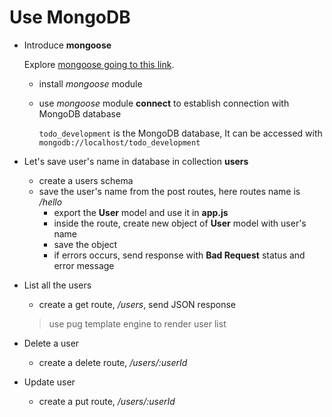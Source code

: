 # Use MongoDB

* Introduce **mongoose**

  Explore [mongoose going to this link](http://mongoosejs.com/docs).
  
  * install *mongoose* module
  * use *mongoose* module **connect** to establish connection with MongoDB database
    
    `todo_development` is the MongoDB database, It can be accessed with `mongodb://localhost/todo_development`

* Let's save user's name in database in collection **users**
  
  * create a users schema
  * save the user's name from the post routes, here routes name is */hello*
    * export the **User** model and use it in **app.js**
    * inside the route, create new object of **User** model with user's name
    * save the object
    * if errors occurs, send response with **Bad Request** status and error message

* List all the users
  * create a get route, */users*, send JSON response
  > use pug template engine to render user list

* Delete a user
  * create a delete route, */users/:userId*
  
* Update user
  * create a put route, */users/:userId*